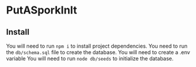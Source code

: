 # PutASporkInIt


## Install

You will need to run `npm i` to install project dependencies.
You need to run the `db/schema.sql` file to create the database.
You will need to create a .env variable
You will need to run `node db/seeds` to initialize the database. 